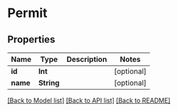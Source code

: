 # Permit

## Properties

| Name     | Type       | Description | Notes      |
| -------- | ---------- | ----------- | ---------- |
| **id**   | **Int**    |             | [optional] |
| **name** | **String** |             | [optional] |

[[Back to Model list]](../README.md#documentation-for-models) [[Back to API list]](../README.md#documentation-for-api-endpoints) [[Back to README]](../README.md)
